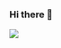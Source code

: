 ### Hi there 👋

<!--
**RealDebugg/RealDebugg** is a ✨ _special_ ✨ repository because its `README.md` (this file) appears on your GitHub profile.

Here are some ideas to get you started:

- 🔭 I’m currently working on ...
- 🌱 I’m currently learning ...
- 👯 I’m looking to collaborate on ...
- 🤔 I’m looking for help with ...
- 💬 Ask me about ...
- 📫 How to reach me: ...
- 😄 Pronouns: ...
- ⚡ Fun fact: ...
-->
<img src ="https://github-readme-stats.vercel.app/api?username=RealDebugg&&show_icons=true&title_color=ffffff&icon_color=bb2acf&text_color=daf7dc&bg_color=151515">
